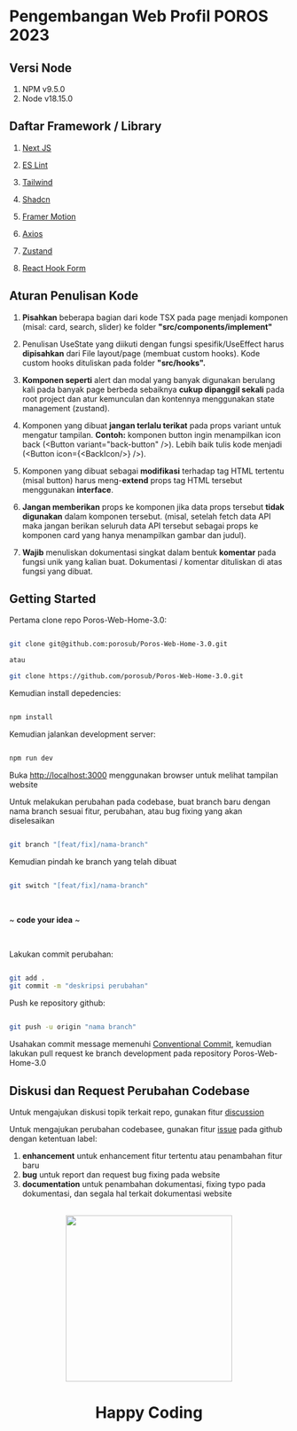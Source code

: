 # Pengembangan Web Profil POROS 2023

## Versi Node

1. NPM v9.5.0
2. Node v18.15.0

## Daftar Framework / Library

1. [Next JS](https://nextjs.org/)

2. ‌[ES Lint](https://eslint.org/)

3. ‌[Tailwind](https://tailwindcss.com/)

4. ‌[Shadcn](https://ui.shadcn.com/)

5. [Framer Motion](https://www.framer.com/motion/)

6. ‌[Axios](https://axios-http.com/)

7. [Zustand](https://zustand-demo.pmnd.rs/)

8. ‌[React Hook Form](https://www.react-hook-form.com/)

## Aturan Penulisan Kode

1.  **Pisahkan** beberapa bagian dari kode TSX pada page menjadi komponen (misal: card, search, slider) ke folder **"src/components/implement"**

2.  Penulisan UseState yang diikuti dengan fungsi spesifik/UseEffect harus **dipisahkan** dari File layout/page (membuat custom hooks). Kode custom hooks dituliskan pada folder **"src/hooks".**

3.  **Komponen seperti** alert dan modal yang banyak digunakan berulang kali pada banyak page berbeda sebaiknya **cukup dipanggil sekali** pada root project dan atur kemunculan dan kontennya menggunakan state management (zustand).

4.  Komponen yang dibuat **jangan terlalu terikat** pada props variant untuk mengatur tampilan. **Contoh:** komponen button ingin menampilkan icon back (\<Button variant="back-button" />). Lebih baik tulis kode menjadi (<Button icon={\<BackIcon/>} />).

5.  Komponen yang dibuat sebagai **modifikasi** terhadap tag HTML tertentu (misal button) harus meng-**extend** props tag HTML tersebut menggunakan **interface**.

6.  **Jangan memberikan** props ke komponen jika data props tersebut **tidak digunakan** dalam komponen tersebut. (misal, setelah fetch data API maka jangan berikan seluruh data API tersebut sebagai props ke komponen card yang hanya menampilkan gambar dan judul).

7.  **Wajib** menuliskan dokumentasi singkat dalam bentuk **komentar** pada fungsi unik yang kalian buat. Dokumentasi / komentar dituliskan di atas fungsi yang dibuat.

## Getting Started

Pertama clone repo Poros-Web-Home-3.0:

```bash

git clone git@github.com:porosub/Poros-Web-Home-3.0.git

atau

git clone https://github.com/porosub/Poros-Web-Home-3.0.git

```

Kemudian install depedencies:

```bash

npm install

```

Kemudian jalankan development server:


```bash

npm run dev

```

Buka [http://localhost:3000](http://localhost:3000) menggunakan browser untuk melihat tampilan website

Untuk melakukan perubahan pada codebase, buat branch baru dengan nama branch sesuai fitur, perubahan, atau bug fixing yang akan diselesaikan

```bash

git branch "[feat/fix]/nama-branch"

```

Kemudian pindah ke branch yang telah dibuat

```bash

git switch "[feat/fix]/nama-branch"

```

<br/>

~ **code your idea** ~

<br/>

Lakukan commit perubahan:

```bash

git add .
git commit -m "deskripsi perubahan"

```

Push ke repository github:

```bash

git push -u origin "nama branch"

```

Usahakan commit message memenuhi [Conventional Commit](https://gist.github.com/qoomon/5dfcdf8eec66a051ecd85625518cfd13), 
kemudian lakukan pull request ke branch development pada repository Poros-Web-Home-3.0

## Diskusi dan Request Perubahan Codebase

Untuk mengajukan diskusi topik terkait repo, gunakan fitur [discussion](https://github.com/porosub/Poros-Web-Home-3.0/discussions)

Untuk mengajukan perubahan codebasee, gunakan fitur [issue](https://github.com/porosub/Poros-Web-Home-3.0/issues) pada github dengan ketentuan label:
1. **enhancement** untuk enhancement fitur tertentu atau penambahan fitur baru
2. **bug** untuk report dan request bug fixing pada website
3. **documentation** untuk penambahan dokumentasi, fixing typo pada dokumentasi, dan segala hal terkait dokumentasi website

<br/>

<div align="center">
  <img src="https://media.giphy.com/media/vzO0Vc8b2VBLi/giphy.gif" width="300"/>
</div>

<div align="center">
  <h1>Happy Coding</h1>
</div>

